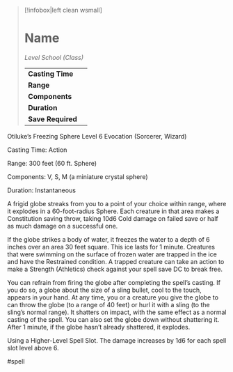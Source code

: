 > [!infobox|left clean wsmall]
> # Name
> *Level School (Class)*
> 
> | | |
> | - | - |
> | **Casting Time** | |
> | **Range** | |
> | **Components** | |
> | **Duration** | |
> | **Save Required** | |

Otiluke’s Freezing Sphere
Level 6 Evocation (Sorcerer, Wizard)

Casting Time: Action

Range: 300 feet (60 ft. Sphere)

Components: V, S, M (a miniature crystal sphere)

Duration: Instantaneous

A frigid globe streaks from you to a point of your choice within range, where it explodes in a 60-foot-radius Sphere. Each creature in that area makes a Constitution saving throw, taking 10d6 Cold damage on failed save or half as much damage on a successful one.

If the globe strikes a body of water, it freezes the water to a depth of 6 inches over an area 30 feet square. This ice lasts for 1 minute. Creatures that were swimming on the surface of frozen water are trapped in the ice and have the Restrained condition. A trapped creature can take an action to make a Strength (Athletics) check against your spell save DC to break free.

You can refrain from firing the globe after completing the spell’s casting. If you do so, a globe about the size of a sling bullet, cool to the touch, appears in your hand. At any time, you or a creature you give the globe to can throw the globe (to a range of 40 feet) or hurl it with a sling (to the sling’s normal range). It shatters on impact, with the same effect as a normal casting of the spell. You can also set the globe down without shattering it. After 1 minute, if the globe hasn’t already shattered, it explodes.

Using a Higher-Level Spell Slot. The damage increases by 1d6 for each spell slot level above 6.

#spell